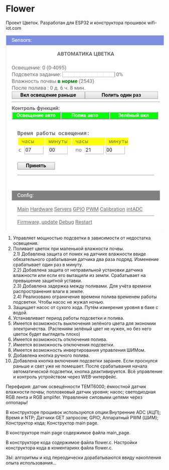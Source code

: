 # Flower
Проект Цветок.
Разработан для ESP32 и конструктора прошивок wifi-iot.com

![Flower](Screenshot_2018-04-24-23-48-26.jpeg)

1) Управляет мощностью подсветки в зависимости от недостатка освещения.
2) Поливает цветок при маленькой влажности почвы.<br>
2.1) Добавлена защита от помех на датчике влажности ввиде обязательного
срабатывания датчика два раза подряд. Изменение срабатывает один раз в минуту.<br>
2.2) Добавлена защита от неправильной установки датчика влажности или
если его вытащили из земли. Срабатывает на превышение защитной уставки.<br>
2.3) Добавлена задержка между поливами. Для учёта времени распространения
влаги в земле.<br>
2.4) Реализовано ограничение времени полива временем работы подсветки.
Чтобы насос не жужал ночью.<br>
3) Защищает насос от сухого хода. Путём измерения уровня в баке с водой.
4) Устанавливает период работы подсветки и полива.
5) Имеется возможность выключения зелёного цвета для экономии электричества.
(Растениям зелёный цвет не нужен, но без него цветок будет выглядеть плохо)
6) Имеется возможность отключения полива.
7) Имеется возможность отключения подсветки.
8) Имеется возможность инвертирования управления ШИМом.
9) Добавлена кнопка ручного полива.
10) Добавлена кнопка включения подсветки заранее. Если проснулся раньше
и свет уже не помешает. После срабатывания начала автоматической подсветки,
кнопка деактивируется.
Всё управление и контроль устройством через WEB-интерфейс.

Перефирия: датчик освещённости TEMT6000; ёмкостной датчик влажности почвы;
попловковый датчик уровня; насос; светодиодная RGB лента и RGB amplifer.
Управление силовыми цепями через оптопары!

В конструкторе прошивок используются опции:Внутренние ADC (АЦП); Время и NTP; 
Датчики GET запросом; GPIO; Аппаратный PWM (ШИМ);
Конструктор кода; Конструктор main page.

В конструкторе main page содержимое файла main_page.

В конструкторе кода содержимое файла flower.c.
Настройки конструктора кода в коментариях файла flower.c.

ЗЫ: алгоритмы и код переодически дорабатываются ввиду накопления опыта
использования...
